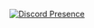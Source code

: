 [![Discord Presence](https://lanyard-profile-readme.vercel.app/api/729226812776906832?theme=light&bg=1f0b3b&animated=false&hideDiscrim=true&borderRadius=30px)](https://discord.com/users/729226812776906832)
